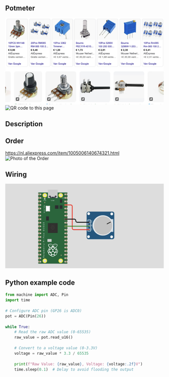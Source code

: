 ## Potmeter

<img src="Potmeter_Photo.jpg" alt="Photo of the component">
<img src="Potmeter_QR_code.jpg" alt="QR code to this page" width="80" height="80">

## Description

## Order
<a href="https://nl.aliexpress.com/item/1005006140674321.html">https://nl.aliexpress.com/item/1005006140674321.html</a>
<img src="Potmeter_Order.jpg" alt="Photo of the Order">

##  Wiring

<img src="Potmeter_Wiring.jpg" alt="Wiring" >


## Python example code

```python
from machine import ADC, Pin
import time

# Configure ADC pin (GP26 is ADC0)
pot = ADC(Pin(26))  

while True:
    # Read the raw ADC value (0-65535)
    raw_value = pot.read_u16()
    
    # Convert to a voltage value (0-3.3V)
    voltage = raw_value * 3.3 / 65535
    
    print(f"Raw Value: {raw_value}, Voltage: {voltage:.2f}V")
    time.sleep(0.1)  # Delay to avoid flooding the output
```

